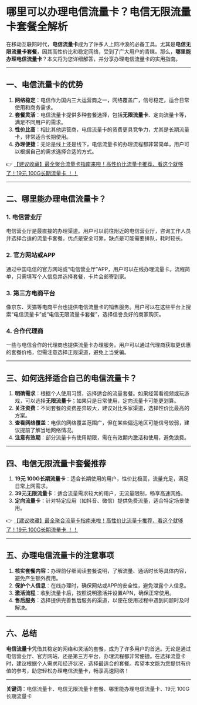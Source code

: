 # 哪里可以办理电信流量卡？电信无限流量卡套餐全解析

在移动互联网时代，**电信流量卡**成为了许多人上网冲浪的必备工具。尤其是**电信无限流量卡套餐**，因其高性价比和稳定网络，受到了广大用户的青睐。那么，**哪里能办理电信流量卡**？本文将为您详细解答，并分享办理电信流量卡的实用指南。

---

## 一、电信流量卡的优势

1. **网络稳定**：电信作为国内三大运营商之一，网络覆盖广，信号稳定，适合日常使用和商务需求。  
2. **套餐灵活**：电信流量卡提供多种套餐选择，包括**无限流量卡**、定向流量卡等，满足不同用户的需求。  
3. **性价比高**：相比其他运营商，电信流量卡的资费更具竞争力，尤其是长期流量卡，非常适合长期使用。  
4. **办理便捷**：无论是线上还是线下，电信流量卡的办理流程都非常简单，用户可以根据自己的需求选择合适的方式。

👉 [【建议收藏】最全聚合流量卡指南来啦！高性价比流量卡推荐，看这个就够了！19元 100G长期流量卡 ！！](https://bit.ly/Liuliangka)

---

## 二、哪里能办理电信流量卡？

### 1. 电信营业厅
电信营业厅是最直接的办理渠道。用户可以前往附近的电信营业厅，咨询工作人员并选择合适的流量卡套餐。优点是安全可靠，缺点是可能需要排队，耗时较长。

### 2. 官方网站或APP
通过中国电信的官方网站或“电信营业厅”APP，用户可以在线办理流量卡。流程简单，只需填写个人信息并选择套餐，卡片会邮寄到家。

### 3. 第三方电商平台
像京东、天猫等电商平台也提供电信流量卡的销售服务。用户可以在这些平台上搜索“电信流量卡”或“电信无限流量卡套餐”，选择信誉良好的商家购买。

### 4. 合作代理商
一些与电信合作的代理商也提供流量卡办理服务。用户可以通过代理商获取更优惠的套餐价格，但需注意选择正规渠道，避免上当受骗。

---

## 三、如何选择适合自己的电信流量卡？

1. **明确需求**：根据个人使用习惯，选择适合的流量套餐。如果经常看视频或玩游戏，可以选择**无限流量卡**；如果只是日常使用，定向流量卡可能更划算。  
2. **关注资费**：不同套餐的资费差异较大，建议对比多家渠道，选择性价比最高的方案。  
3. **查看网络覆盖**：电信的网络覆盖范围广，但在某些偏远地区可能信号较弱，建议提前了解当地网络情况。  
4. **注意有效期**：部分流量卡有使用期限，需在有效期内激活和使用，避免浪费。

---

## 四、电信无限流量卡套餐推荐

1. **19元 100G长期流量卡**：适合长期使用的用户，性价比极高，流量充足，满足日常上网需求。  
2. **39元无限流量卡**：适合流量需求较大的用户，无流量限制，畅享高速网络。  
3. **定向流量卡**：针对特定应用（如抖音、微信）提供免费流量，适合特定场景使用。

👉 [【建议收藏】最全聚合流量卡指南来啦！高性价比流量卡推荐，看这个就够了！19元 100G长期流量卡 ！！](https://bit.ly/Liuliangka)

---

## 五、办理电信流量卡的注意事项

1. **核实套餐内容**：办理前仔细阅读套餐说明，了解流量、通话时长等具体内容，避免产生额外费用。  
2. **保护个人信息**：在线办理时，确保网站或APP的安全性，避免泄露个人信息。  
3. **激活流程**：收到流量卡后，按照说明激活并设置APN，确保正常使用。  
4. **售后服务**：选择提供完善售后服务的渠道，以便在使用过程中遇到问题时及时解决。

---

## 六、总结

**电信流量卡**凭借其稳定的网络和灵活的套餐，成为了许多用户的首选。无论是通过电信营业厅、官方网站，还是第三方平台，办理流程都非常便捷。在选择流量卡时，建议根据个人需求和经济状况，选择最适合的套餐。希望本文能为您提供有价值的参考，助您轻松办理电信流量卡，畅享高速网络！

---

**关键词**：电信流量卡、电信无限流量卡套餐、哪里能办理电信流量卡、19元 100G长期流量卡